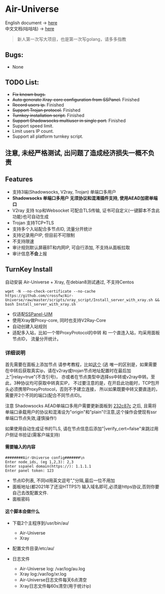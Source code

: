 # Air-Universe
English document → [here](https://github.com/crossfw/Air-Universe/tree/master/docs/Doc_en.md) <br>
中文文档(咕咕咕) → [here](https://github.com/crossfw/Air-Universe/tree/master/docs/Doc_cn.md)

>新人第一次写大项目，也是第一次写golang，请多多指教

## Bugs:
- None
## TODO List:
- ~~Fix known bugs.~~
- ~~Auto generate Xray-core configuration from SSPanel.~~  Finished
- ~~Record users ip.~~  Finished
- ~~Support Trojan protocol.~~ Finished
- ~~Turnkey installation script.~~ Finished
- ~~Support Shadowsocks multiuser in single port.~~ Finished
- Support speed limit.
- Limit users IP count.
- Support all platform turnkey script.

## 注意, 未经严格测试, 出问题了造成经济损失一概不负责
## Features
- 支持3端(Shadowsocks, V2ray, Trojan) 单端口多用户
- **Shadowsocks 单端口多用户 无须协议和混淆插件支持, 使用AEAD加密单端口**
- V2ray 支持 tcp和Websocket 可配合TLS传输, 证书可自定义(一键脚本不含此功能)也可自动生成
- Trojan 支持TCP+TLS 
- 支持多个入站配合多节点ID, 流量分开统计
- 支持记录用户IP, 但目前不可限制
- 不支持限速
- 审计规则默认屏蔽BT和内网IP, 可自行添加, 不支持从面板拉取
- 审计信息**不会**上报

## TurnKey Install
自动安装 Air-Universe + Xray, 在debian8测试通过, 不支持Centos
```shell
wget -N --no-check-certificate --no-cache https://github.com/crossfw/Air-Universe/raw/master/scripts/xray_script/Install_server_with_xray.sh && bash Install_server_with_xray.sh
```
- 仅适配[SSPanel-UIM](https://github.com/Anankke/SSPanel-Uim)
- 使用Xray做Proxy-core, 同时也支持V2Ray-Core
- 自动创建入站规则
- 适配多入站，比如一个带ProxyProtocol的中转 和 一个直连入站，均采用面板节点ID， 流量分开统计。

### 详细说明
首先需要在面板上添加节点
请参考教程，比如[这个](https://soga.vaxilu.com/soga-v2ray/sspanel-v2ray) (逃
唯一的区别是，如果需要在中转后获取真实ip，请在v2ray或trojan节点地址配置时在最后加上"|relay=true"(不含引号)， 
亦或者在节点类型中选择ss中转或v2ray中转。至此，3种协议均可获取中转真实IP， 不过要注意的是，在开启此功能时，TCP包开头必须携带ProxyProtocol，否则不予建立连接，
所以如果既要中转又要直连的，需要开2个不同的端口(配合不同节点ID)。<br>

注意 Shadowsocks AEAD单端口多用户需要更新面板到
[232c87c](https://github.com/Anankke/SSPanel-Uim/commit/232c87c0ff80d0118249d9c0eb161f869e7f4c5d)
之后, 且需将单端口承载用户的协议和混淆设为"origin"和"plain"(!注意,这个操作会使现有ssr单端口节点失效,谨慎操作!)<br>

如果使用自动生成证书的TLS, 请在节点信息后添加"|verify_cert=false"来跳过用户侧证书验证(需客户端支持)

#### 需要输入的内容
```shell
########Air-Universe config#######\n
Enter node_ids, (eg 1,2,3): 2,3
Enter sspanel domain(https://): 1.1.1.1
Enter panel token: 123

```
- 节点ID列表, 不同id用英文逗号","分隔,最后一位不用加
- 面板地址(都2021年了还没HTTPS?) 输入域名即可,必须是https协议,否则你要自己去改配置文件.
- 面板密码

#### 这个脚本会做什么
- 下载2个主程序到/usr/bin/au/
    - Air-Universe
    - Xray
    
- 配置文件目录/etc/au/
- 日志文件
    - Air-Universe log: /var/log/au.log
    - Xray log:/var/log/xr.log
    - Air-Universe日志文件每天6点清空
    - Xray日志文件每60s清空(用于统计ip)
